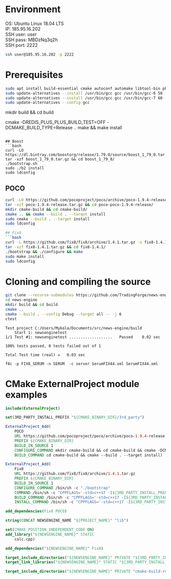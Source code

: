 # Environment
OS: Ubuntu Linux 18.04 LTS  
IP: 185.95.16.202  
SSH user: user  
SSH pass: MBDzNq3q2h  
SSH port: 2222  

```bash
ssh user@185.95.16.202 -p 2222
```

# Prerequisites
```bash
sudo apt install build-essential cmake autoconf automake libtool-bin pkg-config zlib1g-dev gcc-6 g++-6
sudo update-alternatives --install /usr/bin/gcc gcc /usr/bin/gcc-6 50 --slave /usr/bin/g++ g++ /usr/bin/g++-6
sudo update-alternatives --install /usr/bin/gcc gcc /usr/bin/gcc-7 60 --slave /usr/bin/g++ g++ /usr/bin/g++-7
sudo update-alternatives --config gcc
```

mkdir build && cd build

cmake -DREDIS_PLUS_PLUS_BUILD_TEST=OFF -DCMAKE_BUILD_TYPE=Release ..
make && make install
```

## Boost
```bash
curl -LO https://dl.bintray.com/boostorg/release/1.79.0/source/boost_1_79_0.tar.gz
tar -xzf boost_1_79_0.tar.gz && cd boost_1_79_0/
./bootstrap.sh
sudo ./b2 install
sudo ldconfig
```
## POCO
```bash
curl -LO https://github.com/pocoproject/poco/archive/poco-1.9.4-release.tar.gz
tar -xzf poco-1.9.4-release.tar.gz && cd poco-poco-1.9.4-release/
mkdir cmake-build && cd cmake-build/
cmake .. && cmake --build . --target install
sudo cmake --build . --target install
sudo ldconfig

## Fix8
```bash
curl -L https://github.com/fix8/fix8/archive/1.4.1.tar.gz -o fix8-1.4.1.tar.gz
tar -xzf fix8-1.4.1.tar.gz && cd fix8-1.4.1/
./bootstrap && ./configure && make
sudo make install
sudo ldconfig
```

# Cloning and compiling the source
```bash
git clone --recurse-submodules https://github.com/TradingForge/news-engine.git
cd news-engine
mkdir build && cd build
cmake ..
cmake --build . --config Debug --target all -- -j 6
ctest
```

```log
Test project C:/Users/Mykola/Documents/src/news-engine/build
    Start 1: newsenginetest
1/1 Test #1: newsenginetest ...................   Passed    0.02 sec

100% tests passed, 0 tests failed out of 1

Total Test time (real) =   0.03 sec
```

```
f8c -p FIX8_SERUM -n SERUM  -c server SerumFIX44.xml SerumFIX44.xml
```

# CMake ExternalProject module examples
```cmake
include(ExternalProject)

set(3RD_PARTY_INSTALL_PREFIX "${CMAKE_BINARY_DIR}/3rd_party")

ExternalProject_Add(
    POCO
    URL https://github.com/pocoproject/poco/archive/poco-1.9.4-release.tar.gz
    PREFIX ${CMAKE_BINARY_DIR}
    BUILD_IN_SOURCE 1
    CONFIGURE_COMMAND mkdir cmake-build && cd cmake-build && cmake -DCMAKE_INSTALL_PREFIX:PATH=${3RD_PARTY_INSTALL_PREFIX} ..
    BUILD_COMMAND cd cmake-build && cmake --build . --target install)

ExternalProject_Add(
    Fix8
    URL https://github.com/fix8/fix8/archive/1.4.1.tar.gz
    PREFIX ${CMAKE_BINARY_DIR}
    BUILD_IN_SOURCE 1
    CONFIGURE_COMMAND /bin/sh -c "./bootstrap"
    COMMAND /bin/sh -c "CPPFLAGS='-std=c++17 -I${3RD_PARTY_INSTALL_PREFIX}/include' LDFLAGS=-L${3RD_PARTY_INSTALL_PREFIX}/lib ./configure --prefix=${3RD_PARTY_INSTALL_PREFIX}"
    BUILD_COMMAND /bin/sh -c "CPPFLAGS='-std=c++17 -I${3RD_PARTY_INSTALL_PREFIX}/include' LDFLAGS=-L${3RD_PARTY_INSTALL_PREFIX}/lib LD_LIBRARY_PATH=${3RD_PARTY_INSTALL_PREFIX}/lib make"
    INSTALL_COMMAND /bin/sh -c "CPPFLAGS='-std=c++17 -I${3RD_PARTY_INSTALL_PREFIX}/include' LDFLAGS=-L${3RD_PARTY_INSTALL_PREFIX}/lib LD_LIBRARY_PATH=${3RD_PARTY_INSTALL_PREFIX}/lib make install")

add_dependencies(Fix8 POCO)

string(CONCAT NEWSENGINE_NAME "${PROJECT_NAME}" "lib")

set(CMAKE_POSITION_INDEPENDENT_CODE ON)
add_library("${NEWSENGINE_NAME}" STATIC
    calc.cpp)

add_dependencies("${NEWSENGINE_NAME}" Fix8)

target_include_directories("${NEWSENGINE_NAME}" PRIVATE "${3RD_PARTY_INSTALL_PREFIX}/include")
target_link_libraries("${NEWSENGINE_NAME}" STATIC "${3RD_PARTY_INSTALL_PREFIX}/lib/libfix8.a")

target_include_directories("${NEWSENGINE_NAME}" PRIVATE "cmake-build-release/newsengine/include")
```